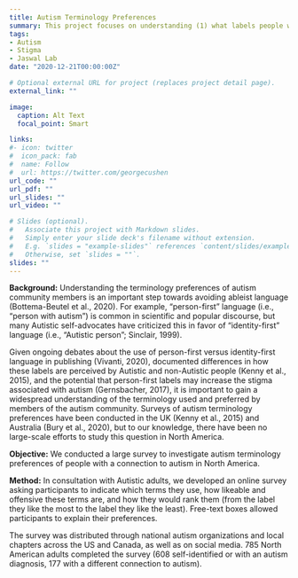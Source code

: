 ```yaml
---
title: Autism Terminology Preferences
summary: This project focuses on understanding (1) what labels people with a connection to autism prefer and (2) how particular labels may contribute to or reduce the stigmatization of people who have a diagnosis of autism.
tags:
- Autism
- Stigma
- Jaswal Lab
date: "2020-12-21T00:00:00Z"

# Optional external URL for project (replaces project detail page).
external_link: ""

image:
  caption: Alt Text
  focal_point: Smart

links:
#- icon: twitter
#  icon_pack: fab
#  name: Follow
#  url: https://twitter.com/georgecushen
url_code: ""
url_pdf: ""
url_slides: ""
url_video: ""

# Slides (optional).
#   Associate this project with Markdown slides.
#   Simply enter your slide deck's filename without extension.
#   E.g. `slides = "example-slides"` references `content/slides/example-slides.md`.
#   Otherwise, set `slides = ""`.
slides: ""
---
```

**Background:**
Understanding the terminology preferences of autism community members is an important step towards avoiding ableist language (Bottema-Beutel et al., 2020). For example, “person-first” language (i.e., “person with autism”) is common in scientific and popular discourse, but many Autistic self-advocates have criticized this in favor of “identity-first” language (i.e., “Autistic person”; Sinclair, 1999). 

Given ongoing debates about the use of person-first versus identity-first language in publishing (Vivanti, 2020), documented differences in how these labels are perceived by Autistic and non-Autistic people (Kenny et al., 2015), and the potential that person-first labels may increase the stigma associated with autism (Gernsbacher, 2017), it is important to gain a widespread understanding of the terminology used and preferred by members of the autism community. Surveys of autism terminology preferences have been conducted in the UK (Kenny et al., 2015) and Australia (Bury et al., 2020), but to our knowledge, there have been no large-scale efforts to study this question in North America.

**Objective:**
We conducted a large survey to investigate autism terminology preferences of people with a connection to autism in North America.

**Method:**
In consultation with Autistic adults, we developed an online survey asking participants to indicate which terms they use, how likeable and offensive these terms are, and how they would rank them (from the label they like the most to the label they like the least). Free-text boxes allowed participants to explain their preferences.

The survey was distributed through national autism organizations and local chapters across the US and Canada, as well as on social media. 785 North American adults completed the survey (608 self-identified or with an autism diagnosis, 177 with a different connection to autism). 
